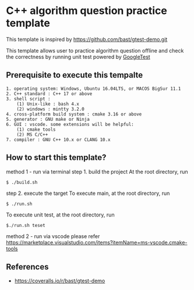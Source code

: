 # C++ algorithm question practice template

This template is inspired by https://github.com/bast/gtest-demo.git

This template allows user to practice algorithm question offline
and check the correctness by running unit test powered by 
[GoogleTest](https://code.google.com/p/googletest)


## Prerequisite to execute this tempalte
	1. operating system: Windows, Ubuntu 16.04LTS, or MACOS BigSur 11.1
	2. C++ standard : C++ 17 or above
	3. shell script : 
		(1) Unix-like : bash 4.x
		(2) windows : mintty 3.2.0
	4. cross-platform build system : cmake 3.16 or above
	5. generator : GNU make or Ninja 
	6. GUI : vscode. some extensions will be helpful:
		(1) cmake tools
		(2) MS C/C++
	7. compiler : GNU C++ 10.x or CLANG 10.x 



## How to start this template?

method 1 - run via terminal
step 1. build the project
At the root directory, run
```
$ ./build.sh
```

step 2. execute the target
To execute main, at the root directory, run
```
$ ./run.sh
```

To execute unit test, at the root directory, run
```
$./run.sh teset
```

method 2 - run via vscode
	please refer https://marketplace.visualstudio.com/items?itemName=ms-vscode.cmake-tools


## References
- https://coveralls.io/r/bast/gtest-demo

